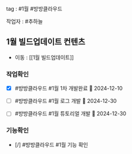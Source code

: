 
tag : #1월 #방방클라우드  

작업자 : #추하늘


## 1월 빌드업데이트 컨텐츠
- 이동 : [[1월 빌드업데이트]]


### 작업확인
- [x] #방방클라우드  #1월  1차 개발완료 📅 2024-12-10
- [ ] #방방클라우드  #1월  로그 개발 📅 2024-12-30
- [ ] #방방클라우드  #1월  튜토리얼 개발 📅 2024-12-30





### 기능확인
- [/] #방방클라우드  #1월  기능 확인



